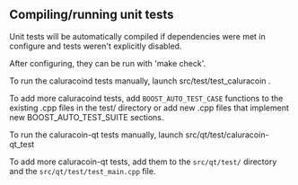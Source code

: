 Compiling/running unit tests
------------------------------------

Unit tests will be automatically compiled if dependencies were met in configure
and tests weren't explicitly disabled.

After configuring, they can be run with 'make check'.

To run the caluracoind tests manually, launch src/test/test_caluracoin .

To add more caluracoind tests, add `BOOST_AUTO_TEST_CASE` functions to the existing
.cpp files in the test/ directory or add new .cpp files that
implement new BOOST_AUTO_TEST_SUITE sections.

To run the caluracoin-qt tests manually, launch src/qt/test/caluracoin-qt_test

To add more caluracoin-qt tests, add them to the `src/qt/test/` directory and
the `src/qt/test/test_main.cpp` file.
